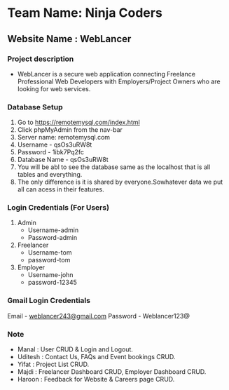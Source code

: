 # Team Name: Ninja Coders

## Website Name : WebLancer

### Project description

- WebLancer is a secure web application connecting Freelance Professional Web Developers with Employers/Project Owners who are looking for web services.

### Database Setup

1. Go to https://remotemysql.com/index.html
2. Click phpMyAdmin from the nav-bar
3. Server name: remotemysql.com 
4. Username - qsOs3uRW8t
5. Password - 1ibk7Pq2fc
6. Database Name - qsOs3uRW8t
7. You will be abl to see the database same as the localhost that is all tables and everything.
8. The only difference is it is shared by everyone.Sowhatever data we put all can acess in their features.

### Login Credentials (For Users)

1. Admin
   - Username-admin
   - Password-admin
2. Freelancer
   - Username-tom
   - password-tom
3. Employer
   - Username-john
   - password-12345
   
### Gmail Login Credentials 

   Email - weblancer243@gmail.com
   Password - Weblancer123@
### Note

- Manal : User CRUD & Login and Logout.
- Uditesh : Contact Us, FAQs and Event bookings CRUD.
- Yifat : Project List CRUD.
- Majdi : Freelancer Dashboard CRUD, Employer Dashboard CRUD.
- Haroon : Feedback for Website & Careers page CRUD.
